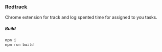 ### Redtrack

Chrome extension for track and log spented time for assigned to you tasks.

##### Build

```bash
npm i 
npm run build
```